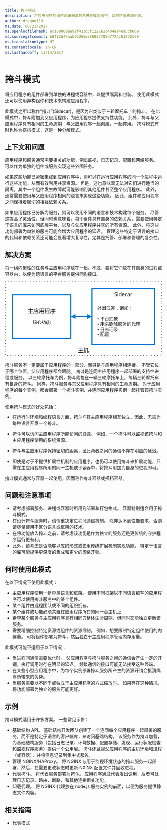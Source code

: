 ```yaml
---
title: 挎斗模式
description: 将应用程序的组件部署到单独的进程或容器中，以提供隔离和封装。
author: dragon119
ms.date: 06/23/2017
ms.openlocfilehash: ec168009aa99f412c3f1222a1c404ea4ea5cb669
ms.sourcegitcommit: b0482d49aab0526be386837702e7724c61232c60
ms.translationtype: HT
ms.contentlocale: zh-CN
ms.lasthandoff: 11/14/2017
---
```

# <a name="sidecar-pattern"></a>挎斗模式

将应用程序的组件部署到单独的进程或容器中，以提供隔离和封装。 使用此模式还可以使用异构组件和技术来构建应用程序。

此模式之所以称作“挎斗”(Sidecar)，是因为它类似于三轮摩托车上的挎斗。 在此模式中，挎斗附加到父应用程序，为应用程序提供支持性功能。 此外，挎斗与父应用程序具有相同的生命周期：与父应用程序一起创建，一起停用。 挎斗模式有时也称为搭档模式，这是一种分解模式。

## <a name="context-and-problem"></a>上下文和问题

应用程序和服务通常需要相关的功能，例如监视、日志记录、配置和网络服务。 可以作为单独的组件或服务实现这些外围任务。 

如果这些功能已紧密集成到应用程序中，则可以在运行应用程序的同一个进程中运行这些功能，从而有效利用共享资源。 但是，这也意味着无法对它们进行适当的隔离，其中一个组件发生故障就可能影响到其他组件甚至整个应用程序。 此外，通常需要使用与父应用程序相同的语言来实现这些功能。 因此，组件和应用程序之间保持着密切的相互依赖关系。

如果应用程序已分解为服务，则可以使用不同的语言和技术构建每个服务。 尽管这提高了灵活性，但同时也意味着，每个组件具有自身的依赖关系，需要使用特定于语言的库来访问底层平台，以及与父应用程序共享的所有资源。 此外，将这些功能部署为单独的服务可能会增大应用程序的延迟。 管理这些特定于语言的接口的代码和依赖关系还可能会显著增大复杂性，尤其是托管、部署和管理的复杂性。

## <a name="solution"></a>解决方案

将一组内聚性的任务与主应用程序放在一起，不过，要将它们放在其自身的进程或容器内，以便为跨语言的平台服务提供同构接口。 

![](./_images/sidecar.png)

挎斗服务不一定要属于应用程序的一部分，而只是与应用程序相连接。 不管它位于哪个位置，父应用程序都会跟随。 挎斗是连同主应用程序一起部署的支持性进程或服务。 以三轮摩托车为例，挎斗附加在一辆三轮摩托车上，每辆三轮摩托车有自身的挎斗。 同样，挎斗服务与其父应用程序具有相同的生命周期。 对于应用程序的每个实例，都会部署一个挎斗实例，并连同应用程序实例一起托管该挎斗实例。 

使用挎斗模式的好处包括：

- 在运行时环境和编程语言方面，挎斗与其主应用程序相互独立，因此，无需为每种语言开发一个挎斗。 

- 挎斗可以访问主应用程序所能访问的资源。 例如，一个挎斗可以监视该挎斗和主应用程序使用的系统资源。 

- 挎斗与主应用程序保持密切的距离，因此两者之间的通信不存在明显的延迟。

- 即使是对于不提供扩展性机制的应用程序，也仍可以使用挎斗来扩展功能，只需在主应用程序所用的同一主机或子容器中，将挎斗附加为自身的进程即可。

挎斗模式通常与容器一起使用，因而称作挎斗容器或搭档容器。 

## <a name="issues-and-considerations"></a>问题和注意事项

- 请考虑部署服务、进程或容器时所用的部署和打包格式。 容器特别适合用于挎斗模式。
- 在设计挎斗服务时，请慎重决定进程间通信机制。 除非达不到性能要求，否则请尽量使用不区分语言或框架的技术。
- 在将功能放入挎斗之前，请考虑该功能是作为独立的服务还是更传统的守护程序运行更有利。
- 此外，请考虑是否能够以库的形式或使用传统扩展机制实现功能。 特定于语言的库可能提供更深度的集成和更少的网络开销。

## <a name="when-to-use-this-pattern"></a>何时使用此模式

在以下情况下使用此模式：

- 主应用程序使用一组异类语言和框架。 使用不同框架以不同语言编写的应用程序可以使用挎斗服务中的某个组件。
- 某个组件由远程团队或不同的组织拥有。
- 某个组件或功能必须共置在应用程序所在的同一台主机上
- 希望某个服务与主应用程序具有相同的整体生命周期，但同时又能独立更新该服务。
- 需要精细控制特定资源或组件的资源限制。 例如，想要限制特定组件使用的内存量。 可将组件部署为挎斗，然后独立于主应用程序管理内存用量。

此模式可能不适用于以下情况：

- 当进程间通信需要优化时。 父应用程序与挎斗服务之间的通信会产生一定的开销，执行调用时存在明显的延迟。 频繁通信的接口可能无法接受这种弊端。
- 在某些小型应用程序中，为每个实例部署挎斗服务所产生的资源开销会抵消隔离所带来的优势。
- 当服务需要以不同于或独立于主应用程序的方式缩放时。 如果存在这种情况，将功能部署为独立的服务可能更好。

## <a name="example"></a>示例

挎斗模式适用于许多方案。 一些常见示例：

- 基础结构 API。 基础结构开发团队创建了一个连同每个应用程序一起部署的服务，而不是特定于语言的客户端库，来访问基础结构。 该服务作为挎斗加载，为基础结构服务（包括日志记录、环境数据、配置存储、发现、运行状况检查和监视程序服务）提供一个公用层。 挎斗还监视父应用程序的主机环境和进程（或容器），并将信息记录到集中式服务。
- 管理 NGINX/HAProxy。 将 NGINX 与用于监视环境状态的挎斗服务一起部署，然后，在需要更改状态时更新 NGINX 配置文件并回收进程。
- 代表挎斗。 将[代表][ambassador]服务部署为挎斗。 应用程序通过代表发出调用，后者可处理日志记录、路由、断路、和其他连接相关功能。
- 卸载代理。 将 NGINX 代理放在 node.js 服务实例的前面，以便为服务提供静态文件内容。


## <a name="related-guidance"></a>相关指南

- [代表模式][ambassador]


[ambassador]: ./ambassador.md

